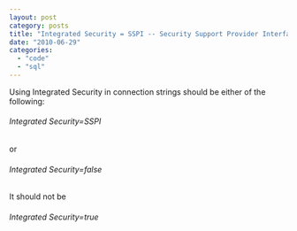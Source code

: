 ```yaml
---
layout: post
category: posts
title: "Integrated Security = SSPI -- Security Support Provider Interface"
date: "2010-06-29"
categories: 
  - "code"
  - "sql"
---
```


Using Integrated Security in connection strings should be either of the following:

###### Integrated Security=SSPI

or

###### Integrated Security=false

It should not be

###### Integrated Security=true
